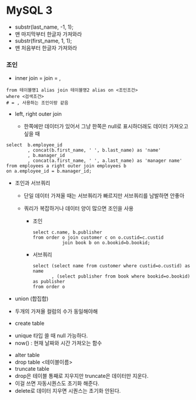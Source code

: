 # MySQL 3

* substr(last_name, -1, 1);
* 맨 마지막부터 한글자 가져와라
* substr(first_name, 1, 1);
* 맨 처음부터 한글자 가져와라



### 조인

* inner join = join = ,

```mysql
from 테이블명1 alias join 테이블명2 alias on <조인조건>
where <검색조건>
# = , 사용하는 조인이랑 같음
```




* left, right outer join

  * 한쪽에만 데이터가 있어서 그냥 한쪽은 null로 표시하더래도 데이터 가져오고 싶을 때

```mysql
select  b.employee_id
		, concat(b.first_name, ' ', b.last_name) as 'name'
        , b.manager_id
        , concat(a.first_name, ' ', a.last_name) as 'manager name'
from employees a right outer join employees b
on a.employee_id = b.manager_id;
```




* 조인과 서브쿼리


  *  단일 데이터 가져올 때는 서브쿼리가 빠르지만 서브쿼리를 남발하면 안좋아

  * 쿼리가 복잡하거나 데이터 양이 많으면 조인을 사용


    * 조인

      ```mysql
      select c.name, b.publisher
      from order o join customer c on o.custid=c.custid
      			 join book b on o.bookid=b.bookid;	
      ```

    * 서브쿼리

      ```mysql
      select (select name from customer where custid=o.custid) as name
             , (select publisher from book where bookid=o.bookid) as publisher
      from order o
      ```

      



* union (합집합)
* 두개의 가져욜 컬럼의 수가 동일해야해



* create table
- unique 타입 쓸 때 null 가능하다.
- now() : 현재 날짜와 시간 가져오는 함수

* alter table
* drop table <테이블이름>
* truncate table
* drop은 테이블 통째로 지우지만 truncate은 데이터만 지운다.
* 이걸 쓰면 자동시퀀스도 초기화 해준다.
* delete로 데이터 지우면 시퀀스는 초기화 안된다.



